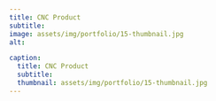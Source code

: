 ```yaml
---
title: CNC Product
subtitle: 
image: assets/img/portfolio/15-thumbnail.jpg
alt: 

caption:
  title: CNC Product
  subtitle: 
  thumbnail: assets/img/portfolio/15-thumbnail.jpg
---
```



